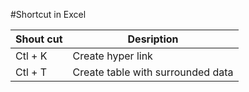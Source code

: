 #Shortcut in Excel

Shout cut       | Desription
------------    | ---------------
Ctl + K         | Create hyper link  
Ctl + T         | Create table with surrounded data  
